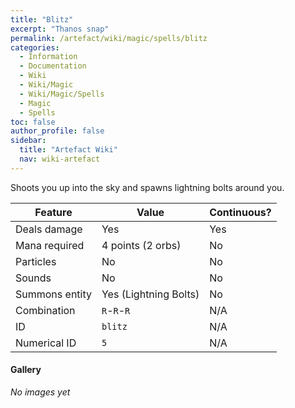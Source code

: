```yaml
---
title: "Blitz"
excerpt: "Thanos snap"
permalink: /artefact/wiki/magic/spells/blitz
categories:
  - Information
  - Documentation
  - Wiki
  - Wiki/Magic
  - Wiki/Magic/Spells
  - Magic
  - Spells
toc: false
author_profile: false
sidebar:
  title: "Artefact Wiki"
  nav: wiki-artefact
---
```


Shoots you up into the sky and spawns lightning bolts around you.

| Feature              | Value                 | Continuous? |
| -------------------- | --------------------  | ----------- |
| Deals damage         | Yes                   | Yes         |
| Mana required        | 4 points (2 orbs)     | No          |
| Particles            | No                    | No          |
| Sounds               | No                    | No          |
| Summons entity       | Yes (Lightning Bolts) | No          |
| Combination          | `R`-`R`-`R`           | N/A         |
| ID                   | `blitz`               | N/A         |
| Numerical ID         | `5`                   | N/A         |

#### Gallery
*No images yet*
